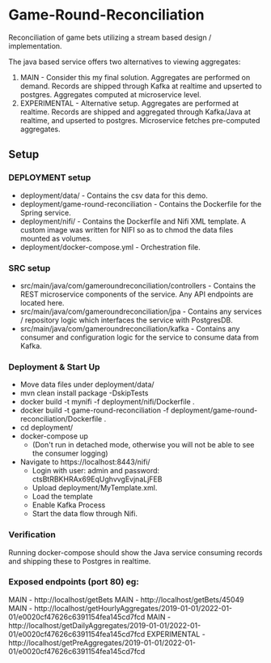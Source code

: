 # Game-Round-Reconciliation
Reconciliation of game bets utilizing a stream based design / implementation.

The java based service offers two alternatives to viewing aggregates:
1) MAIN - Consider this my final solution. Aggregates are performed on demand. Records are shipped through Kafka at realtime and upserted to postgres. Aggregates computed at microservice level.
2) EXPERIMENTAL - Alternative setup. Aggregates are performed at realtime. Records are shipped and aggregated through Kafka/Java at realtime, and upserted to postgres. Microservice fetches pre-computed aggregates.

## Setup

### DEPLOYMENT setup
- deployment/data/ - Contains the csv data for this demo.
- deployment/game-round-reconciliation - Contains the Dockerfile for the Spring service.
- deployment/nifi/ - Contains the Dockerfile and Nifi XML template. A custom image was written for NIFI so as to chmod the data files mounted as volumes.
- deployment/docker-compose.yml - Orchestration file.

### SRC setup
- src/main/java/com/gameroundreconciliation/controllers - Contains the REST microservice components of the service. Any API endpoints are located here.
- src/main/java/com/gameroundreconciliation/jpa - Contains any services / repository logic which interfaces the service with PostgresDB.
- src/main/java/com/gameroundreconciliation/kafka - Contains any consumer and configuration logic for the service to consume data from Kafka.

### Deployment & Start Up
- Move data files under deployment/data/
- mvn clean install package -DskipTests
- docker build -t mynifi -f deployment/nifi/Dockerfile .
- docker build -t game-round-reconciliation -f deployment/game-round-reconciliation/Dockerfile .
- cd deployment/
- docker-compose up 
  - (Don't run in detached mode, otherwise you will not be able to see the consumer logging)
- Navigate to https://localhost:8443/nifi/ 
  - Login with user: admin and password: ctsBtRBKHRAx69EqUghvvgEvjnaLjFEB
  - Upload deployment/MyTemplate.xml. 
  - Load the template
  - Enable Kafka Process
  - Start the data flow through Nifi.

### Verification

Running docker-compose should show the Java service consuming records and shipping these to Postgres in realtime.

### Exposed endpoints (port 80) eg:
  MAIN - http://localhost/getBets
  MAIN - http://localhost/getBets/45049
  MAIN - http://localhost/getHourlyAggregates/2019-01-01/2022-01-01/e0020cf47626c6391154fea145cd7fcd
  MAIN - http://localhost/getDailyAggregates/2019-01-01/2022-01-01/e0020cf47626c6391154fea145cd7fcd
  EXPERIMENTAL - http://localhost/getPreAggregates/2019-01-01/2022-01-01/e0020cf47626c6391154fea145cd7fcd
